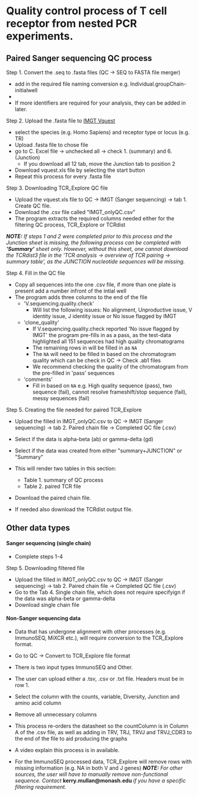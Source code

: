 # Quality control process of T cell receptor from nested PCR experiments.

## Paired Sanger sequencing QC process

Step 1. Convert the .seq to .fasta files (QC -> SEQ to FASTA file merger)
- add in the required file naming conversion e.g. Individual.groupChain-initialwell
- 
- If more identifiers are required for your analysis, they can be added in later. 

Step 2. Upload the .fasta file to [IMGT Vquest](https://www.imgt.org/IMGT_vquest/input)
- select the species (e.g. Homo Sapiens) and receptor type or locus (e.g. TR)
- Upload .fasta file to chose file
- go to C. Excel file -> unchecked all -> check 1. (summary) and 6. (Junction)
  + If you download all 12 tab, move the Junction tab to position 2
- Download vquest.xls file by selecting the start button
- Repeat this process for every .fasta file

Step 3. Downloading TCR_Explore QC file
- Upload the vquest.xls file to QC -> IMGT (Sanger sequencing) -> tab 1. Create QC file. 
- Download the .csv file called "IMGT_onlyQC.csv"
- The program extracts the required columns needed either for the filtering QC process, TCR_Explore or TCRdist

***NOTE:*** *If steps 1 and 2 were completed prior to this process and the Junction sheet is missing, the following process can be completed with __'Summary'__ sheet only. However, without this sheet, one cannot download the TCRdist3 file in the 'TCR analysis -> overview of TCR pairing -> summary table', as the JUNCTION nucleotide sequences will be missing.* 

Step 4. Fill in the QC file
- Copy all sequences into the one .csv file, if more than one plate is present add a number infront of the intial well
- The program adds three columns to the end of the file
  - 'V.sequencing.quality.check' 
    - Will list the following issues: No alignment, Unproductive issue, V identity issue, J identity issue or No issue flagged by IMGT
  - 'clone_quality'
    - If V.sequencing.quality.check reported 'No issue flagged by IMGT' the program pre-fills in as a pass, as the test-data highlighted all 151 sequences had high quality chromatograms
    - The remaining rows in will be filled in as `NA`
    - The `NA` will need to be filled in based on the chromatogram quality which can be check in QC -> Check .ab1 files
    - We recommend checking the quality of the chromatogram from the pre-filled in 'pass' sequences
  - 'comments'
    - Fill in based on `NA` e.g. High quality sequence (pass), two sequence (fail), cannot resolve frameshift/stop sequence (fail), messy sequences (fail)


Step 5. Creating the file needed for paired TCR_Explore
- Upload the filled in IMGT_onlyQC.csv to QC -> IMGT (Sanger sequencing) -> tab 2. Paired chain file -> Completed QC file (.csv)
- Select if the data is alpha-beta (ab) or gamma-delta (gd)
- Select if the data was created from either "summary+JUNCTION" or "Summary"
- This will render two tables in this section:
  - Table 1. summary of QC process
  - Table 2. paired TCR file
  
- Download the paired chain file. 
- If needed also download the TCRdist output file. 

## Other data types

#### Sanger sequencing (single chain)
- Complete steps 1-4

Step 5. Downloading filtered file
- Upload the filled in IMGT_onlyQC.csv to QC -> IMGT (Sanger sequencing) -> tab 2. Paired chain file -> Completed QC file (.csv) 
- Go to the Tab 4. Single chain file, which does not require specifyign if the data was alpha-beta or gamma-delta
- Download single chain file

#### Non-Sanger sequencing data
- Data that has undergone alignment with other processes (e.g. ImmunoSEQ, MiXCR etc.), will require conversion to the TCR_Explore format. 
- Go to QC -> Convert to TCR_Explore file format
- There is two input types ImmunoSEQ and Other. 
- The user can upload either a .tsv, .csv or .txt file. Headers must be in row 1. 
- Select the column with the counts, variable, Diversity, Junction and amino acid column
- Remove all unnecessary columns
- This process re-orders the datasheet so the countColumn is in Column A of the .csv file, as well as adding in TRV, TRJ, TRVJ and TRVJ_CDR3 to the end of the file to aid producing the graphs
- A video explain this process is in available. 

- For the ImmunoSEQ processed data, TCR_Explore will remove rows with missing information (e.g. NA in both V and J genes)
***NOTE:*** *For other sources, the user will have to manually remove non-functional sequence. Contact* __kerry.mullan@monash.edu__ *if you have a specific filtering requirement.*

